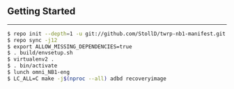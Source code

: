 ## Getting Started ##
---------------
```bash
$ repo init --depth=1 -u git://github.com/StollD/twrp-nb1-manifest.git -b android-8.1
$ repo sync -j12
$ export ALLOW_MISSING_DEPENDENCIES=true
$ . build/envsetup.sh
$ virtualenv2 .
$ . bin/activate
$ lunch omni_NB1-eng
$ LC_ALL=C make -j$(nproc --all) adbd recoveryimage
```
